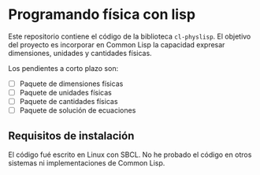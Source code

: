 # Programando física con lisp

Este repositorio contiene el código de la biblioteca `cl-physlisp`. El objetivo del proyecto es incorporar en Common Lisp la capacidad expresar dimensiones, unidades y cantidades físicas.

Los pendientes a corto plazo son:
- [ ] Paquete de dimensiones físicas
- [ ] Paquete de unidades físicas
- [ ] Paquete de cantidades físicas
- [ ] Paquete de solución de ecuaciones

## Requisitos de instalación
El código fué escrito en Linux con SBCL. No he probado el código en otros sistemas ni implementaciones de Common Lisp.
